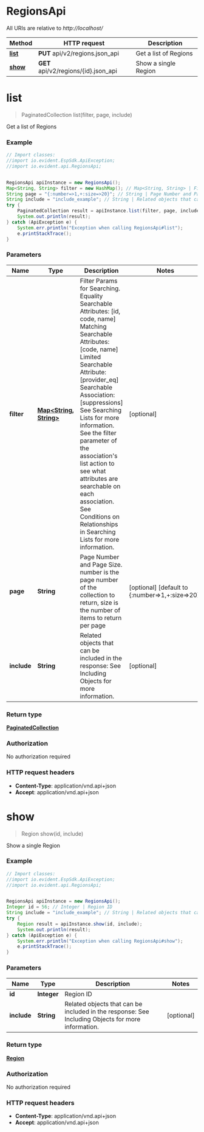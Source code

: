 # RegionsApi

All URIs are relative to *http://localhost/*

Method | HTTP request | Description
------------- | ------------- | -------------
[**list**](RegionsApi.md#list) | **PUT** api/v2/regions.json_api | Get a list of Regions
[**show**](RegionsApi.md#show) | **GET** api/v2/regions/{id}.json_api | Show a single Region


<a name="list"></a>
# **list**
> PaginatedCollection list(filter, page, include)

Get a list of Regions



### Example
```java
// Import classes:
//import io.evident.EspSdk.ApiException;
//import io.evident.api.RegionsApi;


RegionsApi apiInstance = new RegionsApi();
Map<String, String> filter = new HashMap(); // Map<String, String> | Filter Params for Searching.  Equality Searchable Attributes: [id, code, name] Matching Searchable Attributes: [code, name] Limited Searchable Attribute: [provider_eq]  Searchable Association: [suppressions] See Searching Lists for more information. See the filter parameter of the association's list action to see what attributes are searchable on each association. See Conditions on Relationships in Searching Lists for more information.
String page = "{:number=>1,+:size=>20}"; // String | Page Number and Page Size.  number is the page number of the collection to return, size is the number of items to return per page
String include = "include_example"; // String | Related objects that can be included in the response:   See Including Objects for more information.
try {
    PaginatedCollection result = apiInstance.list(filter, page, include);
    System.out.println(result);
} catch (ApiException e) {
    System.err.println("Exception when calling RegionsApi#list");
    e.printStackTrace();
}
```

### Parameters

Name | Type | Description  | Notes
------------- | ------------- | ------------- | -------------
 **filter** | [**Map&lt;String, String&gt;**](String.md)| Filter Params for Searching.  Equality Searchable Attributes: [id, code, name] Matching Searchable Attributes: [code, name] Limited Searchable Attribute: [provider_eq]  Searchable Association: [suppressions] See Searching Lists for more information. See the filter parameter of the association&#39;s list action to see what attributes are searchable on each association. See Conditions on Relationships in Searching Lists for more information. | [optional]
 **page** | **String**| Page Number and Page Size.  number is the page number of the collection to return, size is the number of items to return per page | [optional] [default to {:number&#x3D;&gt;1,+:size&#x3D;&gt;20}]
 **include** | **String**| Related objects that can be included in the response:   See Including Objects for more information. | [optional]

### Return type

[**PaginatedCollection**](PaginatedCollection.md)

### Authorization

No authorization required

### HTTP request headers

 - **Content-Type**: application/vnd.api+json
 - **Accept**: application/vnd.api+json

<a name="show"></a>
# **show**
> Region show(id, include)

Show a single Region



### Example
```java
// Import classes:
//import io.evident.EspSdk.ApiException;
//import io.evident.api.RegionsApi;


RegionsApi apiInstance = new RegionsApi();
Integer id = 56; // Integer | Region ID
String include = "include_example"; // String | Related objects that can be included in the response:   See Including Objects for more information.
try {
    Region result = apiInstance.show(id, include);
    System.out.println(result);
} catch (ApiException e) {
    System.err.println("Exception when calling RegionsApi#show");
    e.printStackTrace();
}
```

### Parameters

Name | Type | Description  | Notes
------------- | ------------- | ------------- | -------------
 **id** | **Integer**| Region ID |
 **include** | **String**| Related objects that can be included in the response:   See Including Objects for more information. | [optional]

### Return type

[**Region**](Region.md)

### Authorization

No authorization required

### HTTP request headers

 - **Content-Type**: application/vnd.api+json
 - **Accept**: application/vnd.api+json

